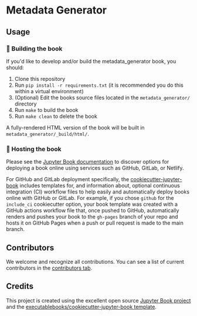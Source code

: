 # Metadata Generator



## Usage

### 📘 Building the book

If you'd like to develop and/or build the metadata_generator book, you should:

1. Clone this repository
2. Run `pip install -r requirements.txt` (it is recommended you do this within a virtual environment)
3. (Optional) Edit the books source files located in the `metadata_generator/` directory
4. Run `make` to build the book
5. Run `make clean` to delete the book

A fully-rendered HTML version of the book will be built in `metadata_generator/_build/html/`.

### 🚀 Hosting the book

Please see the [Jupyter Book documentation](https://jupyterbook.org/publish/web.html) to discover options for deploying a book online using services such as GitHub, GitLab, or Netlify.

For GitHub and GitLab deployment specifically, the [cookiecutter-jupyter-book](https://github.com/executablebooks/cookiecutter-jupyter-book) includes templates for, and information about, optional continuous integration (CI) workflow files to help easily and automatically deploy books online with GitHub or GitLab. For example, if you chose `github` for the `include_ci` cookiecutter option, your book template was created with a GitHub actions workflow file that, once pushed to GitHub, automatically renders and pushes your book to the `gh-pages` branch of your repo and hosts it on GitHub Pages when a push or pull request is made to the main branch.

## Contributors

We welcome and recognize all contributions. You can see a list of current contributors in the [contributors tab](https://github.com/dquqb/metadata_generator/graphs/contributors).

## Credits

This project is created using the excellent open source [Jupyter Book project](https://jupyterbook.org/) and the [executablebooks/cookiecutter-jupyter-book template](https://github.com/executablebooks/cookiecutter-jupyter-book).
